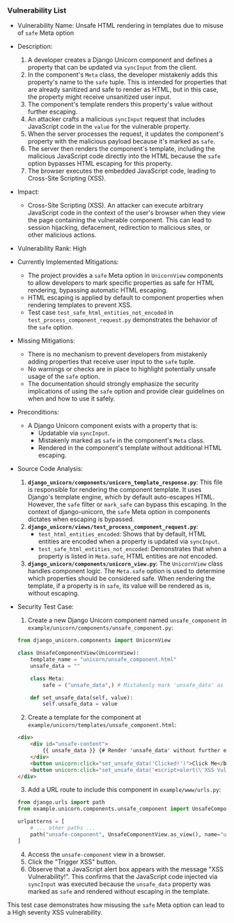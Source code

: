 ### Vulnerability List

* Vulnerability Name: Unsafe HTML rendering in templates due to misuse of `safe` Meta option

* Description:
    1. A developer creates a Django Unicorn component and defines a property that can be updated via `syncInput` from the client.
    2. In the component's `Meta` class, the developer mistakenly adds this property's name to the `safe` tuple. This is intended for properties that are already sanitized and safe to render as HTML, but in this case, the property might receive unsanitized user input.
    3. The component's template renders this property's value without further escaping.
    4. An attacker crafts a malicious `syncInput` request that includes JavaScript code in the `value` for the vulnerable property.
    5. When the server processes the request, it updates the component's property with the malicious payload because it's marked as `safe`.
    6. The server then renders the component's template, including the malicious JavaScript code directly into the HTML because the `safe` option bypasses HTML escaping for this property.
    7. The browser executes the embedded JavaScript code, leading to Cross-Site Scripting (XSS).

* Impact:
    - Cross-Site Scripting (XSS). An attacker can execute arbitrary JavaScript code in the context of the user's browser when they view the page containing the vulnerable component. This can lead to session hijacking, defacement, redirection to malicious sites, or other malicious actions.

* Vulnerability Rank: High

* Currently Implemented Mitigations:
    - The project provides a `safe` Meta option in `UnicornView` components to allow developers to mark specific properties as safe for HTML rendering, bypassing automatic HTML escaping.
    - HTML escaping is applied by default to component properties when rendering templates to prevent XSS.
    - Test case `test_safe_html_entities_not_encoded` in `test_process_component_request.py` demonstrates the behavior of the `safe` option.

* Missing Mitigations:
    - There is no mechanism to prevent developers from mistakenly adding properties that receive user input to the `safe` tuple.
    - No warnings or checks are in place to highlight potentially unsafe usage of the `safe` option.
    - The documentation should strongly emphasize the security implications of using the `safe` option and provide clear guidelines on when and how to use it safely.

* Preconditions:
    - A Django Unicorn component exists with a property that is:
        - Updatable via `syncInput`.
        - Mistakenly marked as `safe` in the component's `Meta` class.
        - Rendered in the component's template without additional HTML escaping.

* Source Code Analysis:
    1. **`django_unicorn/components/unicorn_template_response.py`**: This file is responsible for rendering the component template. It uses Django's template engine, which by default auto-escapes HTML. However, the `safe` filter or `mark_safe` can bypass this escaping. In the context of django-unicorn, the `safe` Meta option in components dictates when escaping is bypassed.
    2. **`django_unicorn/views/test_process_component_request.py`**:
        - `test_html_entities_encoded`: Shows that by default, HTML entities are encoded when a property is updated via `syncInput`.
        - `test_safe_html_entities_not_encoded`: Demonstrates that when a property is listed in `Meta.safe`, HTML entities are *not* encoded.
    3. **`django_unicorn/components/unicorn_view.py`**: The `UnicornView` class handles component logic. The `Meta.safe` option is used to determine which properties should be considered safe. When rendering the template, if a property is in `safe`, its value will be rendered as is, without escaping.

* Security Test Case:
    1. Create a new Django Unicorn component named `unsafe_component` in `example/unicorn/components/unsafe_component.py`:
    ```python
    from django_unicorn.components import UnicornView

    class UnsafeComponentView(UnicornView):
        template_name = "unicorn/unsafe_component.html"
        unsafe_data = ""

        class Meta:
            safe = ("unsafe_data",) # Mistakenly mark 'unsafe_data' as safe

        def set_unsafe_data(self, value):
            self.unsafe_data = value
    ```
    2. Create a template for the component at `example/unicorn/templates/unsafe_component.html`:
    ```html
    <div>
        <div id="unsafe-content">
            {{ unsafe_data }} {# Render 'unsafe_data' without further escaping #}
        </div>
        <button unicorn:click="set_unsafe_data('Clicked!')">Click Me</button>
        <button unicorn:click="set_unsafe_data('<script>alert(\'XSS Vulnerability!\')</script>')">Trigger XSS</button>
    </div>
    ```
    3. Add a URL route to include this component in `example/www/urls.py`:
    ```python
    from django.urls import path
    from example.unicorn.components.unsafe_component import UnsafeComponentView

    urlpatterns = [
        # ... other paths ...
        path("unsafe-component", UnsafeComponentView.as_view(), name="unsafe-component"),
    ]
    ```
    4. Access the `unsafe-component` view in a browser.
    5. Click the "Trigger XSS" button.
    6. Observe that a JavaScript alert box appears with the message "XSS Vulnerability!". This confirms that the JavaScript code injected via `syncInput` was executed because the `unsafe_data` property was marked as `safe` and rendered without escaping in the template.

This test case demonstrates how misusing the `safe` Meta option can lead to a High severity XSS vulnerability.
